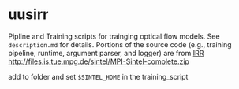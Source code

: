 # uusirr

Pipline and Training scripts for trainging optical flow models. See `description.md` for details.
Portions of the source code (e.g., training pipeline, runtime, argument parser, and logger) are from [IRR](https://github.com/visinf/irr) 
http://files.is.tue.mpg.de/sintel/MPI-Sintel-complete.zip

add to folder and set `$SINTEL_HOME` in the training_script
